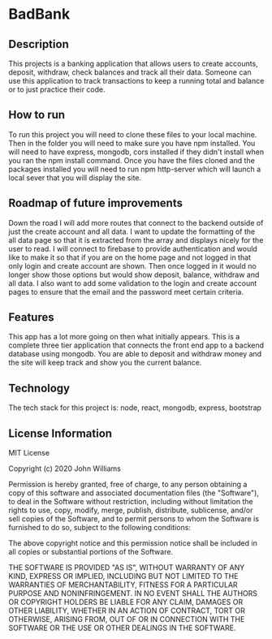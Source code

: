 # BadBank

## Description
  This projects is a banking application that allows users to create accounts, deposit, withdraw, check balances and track all their data. Someone can use this application to track transactions to keep a running total and balance or to just practice their code. 
 
## How to run 
  To run this project you will need to clone these files to your local machine. Then in the folder you will need to make sure you have npm installed. You will need to have express, mongodb, cors installed if they didn't install when you ran the npm install command. Once you have the files cloned and the packages installed you will need to run npm http-server which will launch a local sever that you will display the site. 
  
## Roadmap of future improvements
  Down the road I will add more routes that connect to the backend outside of just the create account and all data. I want to update the formatting of the all data page so that it is extracted from the array and displays nicely for the user to read. I will connect to firebase to provide authentication and would like to make it so that if you are on the home page and not logged in that only login and create account are shown. Then once logged in it would no longer show those options but would show deposit, balance, withdraw and all data. I also want to add some validation to the login and create account pages to ensure that the email and the password meet certain criteria. 
  
 ## Features
 This app has a lot more going on then what initially appears. This is a complete three tier application that connects the front end app to a backend database using mongodb. You are able to deposit and withdraw money and the site will keep track and show you the current balance. 
 
## Technology
The tech stack for this project is: node, react, mongodb, express, bootstrap
  
## License Information 
MIT License

Copyright (c) 2020 John Williams

Permission is hereby granted, free of charge, to any person obtaining a copy of this software and associated documentation files (the "Software"), to deal in the Software without restriction, including without limitation the rights to use, copy, modify, merge, publish, distribute, sublicense, and/or sell copies of the Software, and to permit persons to whom the Software is furnished to do so, subject to the following conditions:

The above copyright notice and this permission notice shall be included in all copies or substantial portions of the Software.

THE SOFTWARE IS PROVIDED "AS IS", WITHOUT WARRANTY OF ANY KIND, EXPRESS OR IMPLIED, INCLUDING BUT NOT LIMITED TO THE WARRANTIES OF MERCHANTABILITY, FITNESS FOR A PARTICULAR PURPOSE AND NONINFRINGEMENT. IN NO EVENT SHALL THE AUTHORS OR COPYRIGHT HOLDERS BE LIABLE FOR ANY CLAIM, DAMAGES OR OTHER LIABILITY, WHETHER IN AN ACTION OF CONTRACT, TORT OR OTHERWISE, ARISING FROM, OUT OF OR IN CONNECTION WITH THE SOFTWARE OR THE USE OR OTHER DEALINGS IN THE SOFTWARE.

